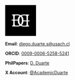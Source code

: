 <img src='logo.png' width='100px' />

**Email**: diego.duarte.s@usach.cl

**ORCID**: [0009-0006-5258-5241](https://orcid.org/0009-0006-5258-5241)

**PhilPapers**: [D. Duarte](https://philpeople.org/profiles/d-duarte)

**X Account**: [@AcademicDuarte](https://x.com/AcademicDuarte)
